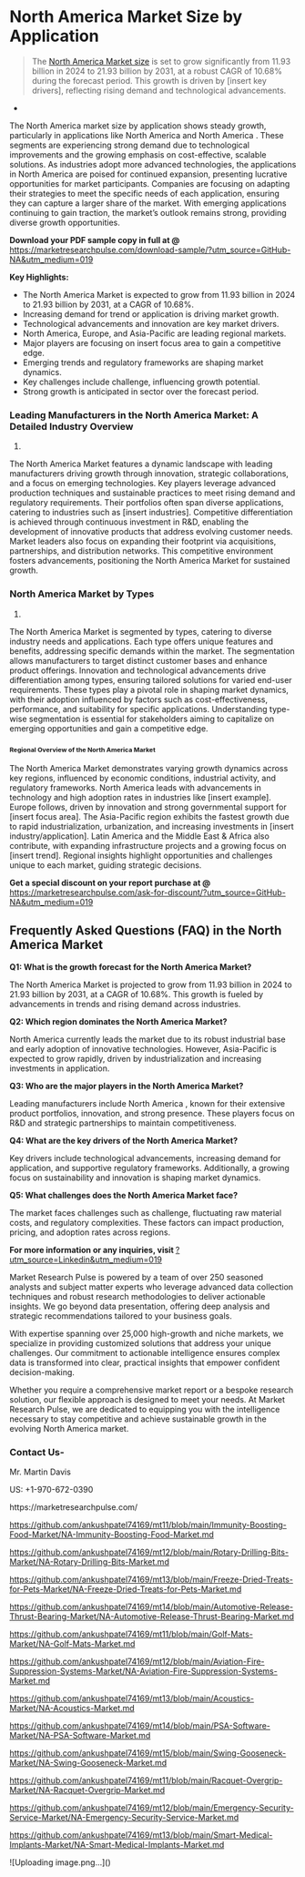 <h1>North America  Market&nbsp;Size by Application</h1><blockquote><p>The <a href="https://marketresearchpulse.com/download-sample/?utm_source=GitHub-NA&amp;utm_medium=019">North America  Market size</a> is set to grow significantly from 11.93 billion in 2024 to 21.93 billion by 2031, at a robust CAGR of 10.68% during the forecast period. This growth is driven by [insert key drivers], reflecting rising demand and technological advancements.</p></blockquote><ul><li></li></ul><p>The North America  market size by application shows steady growth, particularly in applications like North America  and North America . These segments are experiencing strong demand due to technological improvements and the growing emphasis on cost-effective, scalable solutions. As industries adopt more advanced technologies, the applications in North America  are poised for continued expansion, presenting lucrative opportunities for market participants. Companies are focusing on adapting their strategies to meet the specific needs of each application, ensuring they can capture a larger share of the market. With emerging applications continuing to gain traction, the market’s outlook remains strong, providing diverse growth opportunities.</p><p><strong>Download your PDF sample copy in full at @ </strong><a href="https://marketresearchpulse.com/download-sample/?utm_source=GitHub-NA&amp;utm_medium=019">https://marketresearchpulse.com/download-sample/?utm_source=GitHub-NA&amp;utm_medium=019</a></p><p><strong>Key Highlights: </strong></p><ul><li>The North America  Market is expected to grow from 11.93 billion in 2024 to 21.93 billion by 2031, at a CAGR of 10.68%.</li><li>Increasing demand for trend or application is driving market growth.</li><li>Technological advancements and innovation are key market drivers.</li><li>North America, Europe, and Asia-Pacific are leading regional markets.</li><li>Major players are focusing on insert focus area to gain a competitive edge.</li><li>Emerging trends and regulatory frameworks are shaping market dynamics.</li><li>Key challenges include challenge, influencing growth potential.</li><li>Strong growth is anticipated in sector over the forecast period.</li></ul><h3>Leading Manufacturers in the North America  Market: A Detailed Industry Overview</h3><ol><li></li></ol><div class="flex max-w-full flex-col flex-grow"><div class="min-h-8 text-message flex w-full flex-col items-end gap-2 whitespace-normal break-words [.text-message+&amp;]:mt-5" dir="auto" data-message-author-role="assistant" data-message-id="fd8432e4-4910-450d-b182-61b7bfb0a01f" data-message-model-slug="gpt-4o"><div class="flex w-full flex-col gap-1 empty:hidden first:pt-[3px]"><div class="markdown prose w-full break-words dark:prose-invert light"><p>The North America  Market features a dynamic landscape with leading manufacturers driving growth through innovation, strategic collaborations, and a focus on emerging technologies. Key players leverage advanced production techniques and sustainable practices to meet rising demand and regulatory requirements. Their portfolios often span diverse applications, catering to industries such as [insert industries]. Competitive differentiation is achieved through continuous investment in R&amp;D, enabling the development of innovative products that address evolving customer needs. Market leaders also focus on expanding their footprint via acquisitions, partnerships, and distribution networks. This competitive environment fosters advancements, positioning the North America  Market for sustained growth.</p></div></div></div></div><h3>North America  Market by Types</h3><ol><li></li></ol><div class="flex max-w-full flex-col flex-grow"><div class="min-h-8 text-message flex w-full flex-col items-end gap-2 whitespace-normal break-words [.text-message+&amp;]:mt-5" dir="auto" data-message-author-role="assistant" data-message-id="084470be-0bb7-4664-bddf-5156b4f41249" data-message-model-slug="gpt-4o-mini"><div class="flex w-full flex-col gap-1 empty:hidden first:pt-[3px]"><div class="markdown prose w-full break-words dark:prose-invert light"><p>The North America  Market is segmented by types, catering to diverse industry needs and applications. Each type offers unique features and benefits, addressing specific demands within the market. The segmentation allows manufacturers to target distinct customer bases and enhance product offerings. Innovation and technological advancements drive differentiation among types, ensuring tailored solutions for varied end-user requirements. These types play a pivotal role in shaping market dynamics, with their adoption influenced by factors such as cost-effectiveness, performance, and suitability for specific applications. Understanding type-wise segmentation is essential for stakeholders aiming to capitalize on emerging opportunities and gain a competitive edge.</p></div></div></div></div><h3><span style="font-size: 11px;">Regional Overview of the North America  Market</span></h3><div class="flex max-w-full flex-col flex-grow"><div class="min-h-8 text-message flex w-full flex-col items-end gap-2 whitespace-normal break-words [.text-message+&amp;]:mt-5" dir="auto" data-message-author-role="assistant" data-message-id="e9038762-ce64-4e30-91c9-9bd413514231" data-message-model-slug="gpt-4o-mini"><div class="flex w-full flex-col gap-1 empty:hidden first:pt-[3px]"><div class="markdown prose w-full break-words dark:prose-invert light"><p>The North America  Market demonstrates varying growth dynamics across key regions, influenced by economic conditions, industrial activity, and regulatory frameworks. North America leads with advancements in technology and high adoption rates in industries like [insert example]. Europe follows, driven by innovation and strong governmental support for [insert focus area]. The Asia-Pacific region exhibits the fastest growth due to rapid industrialization, urbanization, and increasing investments in [insert industry/application]. Latin America and the Middle East &amp; Africa also contribute, with expanding infrastructure projects and a growing focus on [insert trend]. Regional insights highlight opportunities and challenges unique to each market, guiding strategic decisions.</p></div></div></div></div><p><strong>Get a special discount on your report purchase at @ </strong><a href="https://marketresearchpulse.com/ask-for-discount/?utm_source=GitHub-NA&amp;utm_medium=019">https://marketresearchpulse.com/ask-for-discount/?utm_source=GitHub-NA&amp;utm_medium=019</a></p><h2>Frequently Asked Questions (FAQ) in the North America  Market</h2><p><strong>Q1: What is the growth forecast for the North America  Market?</strong></p><p>The North America  Market is projected to grow from 11.93 billion in 2024 to 21.93 billion by 2031, at a CAGR of 10.68%. This growth is fueled by advancements in trends and rising demand across industries.</p><p><strong>Q2: Which region dominates the North America  Market?</strong></p><p>North America currently leads the market due to its robust industrial base and early adoption of innovative technologies. However, Asia-Pacific is expected to grow rapidly, driven by industrialization and increasing investments in application.</p><p><strong>Q3: Who are the major players in the North America  Market?</strong></p><p>Leading manufacturers include North America , known for their extensive product portfolios, innovation, and strong presence. These players focus on R&amp;D and strategic partnerships to maintain competitiveness.</p><p><strong>Q4: What are the key drivers of the North America  Market?</strong></p><p>Key drivers include technological advancements, increasing demand for application, and supportive regulatory frameworks. Additionally, a growing focus on sustainability and innovation is shaping market dynamics.</p><p><strong>Q5: What challenges does the North America  Market face?</strong></p><p>The market faces challenges such as challenge, fluctuating raw material costs, and regulatory complexities. These factors can impact production, pricing, and adoption rates across regions.</p><p><strong>For more information or any inquiries, visit&nbsp;</strong><a href="?utm_source=Linkedin&utm_medium=019">?utm_source=Linkedin&utm_medium=019</a></p><p>Market Research Pulse is powered by a team of over 250 seasoned analysts and subject matter experts who leverage advanced data collection techniques and robust research methodologies to deliver actionable insights. We go beyond data presentation, offering deep analysis and strategic recommendations tailored to your business goals.</p><p>With expertise spanning over 25,000 high-growth and niche markets, we specialize in providing customized solutions that address your unique challenges. Our commitment to actionable intelligence ensures complex data is transformed into clear, practical insights that empower confident decision-making.</p><p>Whether you require a comprehensive market report or a bespoke research solution, our flexible approach is designed to meet your needs. At Market Research Pulse, we are dedicated to equipping you with the intelligence necessary to stay competitive and achieve sustainable growth in the evolving North America  market.</p><h3><strong>Contact Us-</strong></h3><p>Mr. Martin Davis</p><p>US: +1-970-672-0390</p><p>https://marketresearchpulse.com/</p><p><a href="https://github.com/ankushpatel74169/mt11/blob/main/Immunity-Boosting-Food-Market/NA-Immunity-Boosting-Food-Market.md">https://github.com/ankushpatel74169/mt11/blob/main/Immunity-Boosting-Food-Market/NA-Immunity-Boosting-Food-Market.md</a></p><p><a href="https://github.com/ankushpatel74169/mt12/blob/main/Rotary-Drilling-Bits-Market/NA-Rotary-Drilling-Bits-Market.md">https://github.com/ankushpatel74169/mt12/blob/main/Rotary-Drilling-Bits-Market/NA-Rotary-Drilling-Bits-Market.md</a></p><p><a href="https://github.com/ankushpatel74169/mt13/blob/main/Freeze-Dried-Treats-for-Pets-Market/NA-Freeze-Dried-Treats-for-Pets-Market.md">https://github.com/ankushpatel74169/mt13/blob/main/Freeze-Dried-Treats-for-Pets-Market/NA-Freeze-Dried-Treats-for-Pets-Market.md</a></p><p><a href="https://github.com/ankushpatel74169/mt14/blob/main/Automotive-Release-Thrust-Bearing-Market/NA-Automotive-Release-Thrust-Bearing-Market.md">https://github.com/ankushpatel74169/mt14/blob/main/Automotive-Release-Thrust-Bearing-Market/NA-Automotive-Release-Thrust-Bearing-Market.md</a></p><p><a href="https://github.com/ankushpatel74169/mt11/blob/main/Golf-Mats-Market/NA-Golf-Mats-Market.md">https://github.com/ankushpatel74169/mt11/blob/main/Golf-Mats-Market/NA-Golf-Mats-Market.md</a></p><p><a href="https://github.com/ankushpatel74169/mt12/blob/main/Aviation-Fire-Suppression-Systems-Market/NA-Aviation-Fire-Suppression-Systems-Market.md">https://github.com/ankushpatel74169/mt12/blob/main/Aviation-Fire-Suppression-Systems-Market/NA-Aviation-Fire-Suppression-Systems-Market.md</a></p><p><a href="https://github.com/ankushpatel74169/mt13/blob/main/Acoustics-Market/NA-Acoustics-Market.md">https://github.com/ankushpatel74169/mt13/blob/main/Acoustics-Market/NA-Acoustics-Market.md</a></p><p><a href="https://github.com/ankushpatel74169/mt14/blob/main/PSA-Software-Market/NA-PSA-Software-Market.md">https://github.com/ankushpatel74169/mt14/blob/main/PSA-Software-Market/NA-PSA-Software-Market.md</a></p><p><a href="https://github.com/ankushpatel74169/mt15/blob/main/Swing-Gooseneck-Market/NA-Swing-Gooseneck-Market.md">https://github.com/ankushpatel74169/mt15/blob/main/Swing-Gooseneck-Market/NA-Swing-Gooseneck-Market.md</a></p><p><a href="https://github.com/ankushpatel74169/mt11/blob/main/Racquet-Overgrip-Market/NA-Racquet-Overgrip-Market.md">https://github.com/ankushpatel74169/mt11/blob/main/Racquet-Overgrip-Market/NA-Racquet-Overgrip-Market.md</a></p><p><a href="https://github.com/ankushpatel74169/mt12/blob/main/Emergency-Security-Service-Market/NA-Emergency-Security-Service-Market.md">https://github.com/ankushpatel74169/mt12/blob/main/Emergency-Security-Service-Market/NA-Emergency-Security-Service-Market.md</a></p><p><a href="https://github.com/ankushpatel74169/mt13/blob/main/Smart-Medical-Implants-Market/NA-Smart-Medical-Implants-Market.md">https://github.com/ankushpatel74169/mt13/blob/main/Smart-Medical-Implants-Market/NA-Smart-Medical-Implants-Market.md</a></p>
![Uploading image.png…]()
